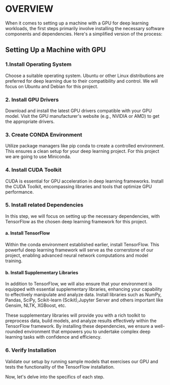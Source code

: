 # OVERVIEW 

When it comes to setting up a machine with a GPU for deep learning workloads, the first steps primarily involve installing the necessary software components and dependencies. Here's a simplified version of the process:

## Setting Up a Machine with GPU

### 1.Install Operating System
Choose a suitable operating system. Ubuntu or other Linux distributions are preferred for deep learning due to their compatibility and control. We will focus on Ubuntu and Debian for this project.

### 2. Install GPU Drivers
Download and install the latest GPU drivers compatible with your GPU model. Visit the GPU manufacturer's website (e.g., NVIDIA or AMD) to get the appropriate drivers.

### 3. Create CONDA Environment
Utilize package managers like pip  conda to create a controlled environment. This ensures a clean setup for your deep learning project. For this project we are going to use Miniconda. 

### 4. Install CUDA Toolkit
CUDA is essential for GPU acceleration in deep learning frameworks. Install the CUDA Toolkit, encompassing libraries and tools that optimize GPU performance.

### 5. Install related  Dependencies
In this step, we will focus on setting up the necessary dependencies, with TensorFlow as the chosen deep learning framework for this project.

#### a. Install TensorFlow
Within the conda environment established earlier, install TensorFlow. This powerful deep learning framework will serve as the cornerstone of our project, enabling advanced neural network computations and model training.

#### b. Install Supplementary Libraries
In addition to TensorFlow, we will also ensure that your environment is equipped with essential supplementary libraries, enhancing your capability to effectively manipulate and analyze data. Install libraries such as NumPy, Pandas, SciPy, Scikit-learn (Scikit),Jupyter Server and others important like Gensim, NLTK, XGBoost, etc. 

These supplementary libraries will provide you with a rich toolkit to preprocess data, build models, and analyze results effectively within the TensorFlow framework. By installing these dependencies, we ensure a well-rounded environment that empowers you to undertake complex deep learning tasks with confidence and efficiency.

### 6. Verify Installation
Validate our setup by running sample models that exercises our GPU and tests the functionality of the TensorFlow installation.

Now, let's delve into the specifics of each step.